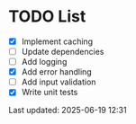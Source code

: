 # TODO List

- [x] Implement caching
- [ ] Update dependencies
- [ ] Add logging
- [x] Add error handling
- [ ] Add input validation
- [x] Write unit tests

Last updated: 2025-06-19 12:31
